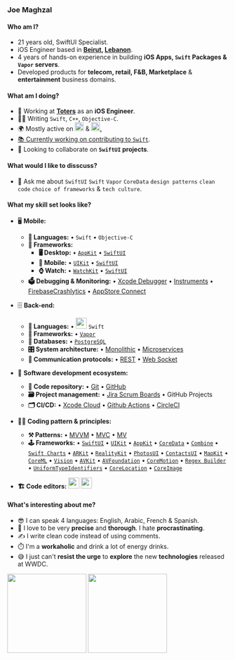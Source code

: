 ### Joe Maghzal

#### Who am I?

- 21 years old, SwiftUI Specialist.
- iOS Engineer based in **[Beirut](https://en.wikipedia.org/wiki/Beirut), [Lebanon](https://en.wikipedia.org/wiki/Lebanon)**. 
- 4 years of hands-on experience in building **iOS Apps, `Swift` Packages & `Vapor` servers**.
- Developed products for **telecom, retail, F&B, Marketplace** & **entertainment** business domains.

#### What am I doing?
- 🏢 Working at **[Toters](https://www.totersapp.com)** as an **iOS Engineer**.
- 👨‍💻 Writing `Swift`, `C++`, `Objective-C`.
- 🌍 Mostly active on <a href="https://stackoverflow.com/users/13278922/timmy"><img src="https://upload.wikimedia.org/wikipedia/commons/thumb/e/ef/Stack_Overflow_icon.svg/768px-Stack_Overflow_icon.svg.png" height=20></a> <!--[StackOverflow](https://stackoverflow.com/users/13278922/timmy)--> & <a href="https://www.linkedin.com/in/joemaghzal/"><img src="https://cdn-icons-png.flaticon.com/512/174/174857.png" height=20>.
- 📚 Currently working on contributing to [`Swift`](https://github.com/apple/swift).
- 👯 Looking to collaborate on **`SwiftUI` projects**.
<!--- 🥰 Building **[Watched It?](https://github.com/TimmysApp/Watched-It)**, **[MediaUI](https://github.com/TimmysApp/MediaUI)**, **[DataStruct](https://github.com/TimmysApp/DataStruct)**, **[NetworkUI](https://github.com/TimmysApp/NetworkUI)**, **[STools](https://github.com/TimmysApp/STools)**, **[CoreMathematics](https://github.com/TimmysApp/CoreMathematics)** & **[ScrollViewStyle](https://github.com/TimmysApp/ScrollViewStyle)** as pet projects. -->

#### What would I like to disscuss? 
- 💬 Ask me about `SwiftUI` `Swift` `Vapor` `CoreData` `design patterns` `clean code` `choice of frameworks` & `tech culture`.

#### What my skill set looks like?
- 🖥 **Mobile:** 
  - **📜 Languages:** • `Swift` • `Objective-C`
  - **🔬 Frameworks:**  
    - **🖥 Desktop:** • [`AppKit`](https://developer.apple.com/documentation/appkit/) • [`SwiftUI`](https://developer.apple.com/xcode/swiftui/)
    - **📱 Mobile:** • [`UIKit`](https://developer.apple.com/documentation/uikit) • [`SwiftUI`](https://developer.apple.com/xcode/swiftui/)
    - **⌚️ Watch:** • [`WatchKit`](https://developer.apple.com/documentation/watchkit) • [`SwiftUI`](https://developer.apple.com/xcode/swiftui/)
  - **🗳 Debugging & Monitoring:** • [Xcode Debugger](https://developer.apple.com/documentation/xcode/stepping-through-code-and-inspecting-variables-to-isolate-bugs) • [Instruments](https://developer.apple.com/forums/tags/instruments) • [FirebaseCrashlytics](https://firebase.google.com/docs/crashlytics) • [AppStore Connect](https://appstoreconnect.apple.com)

- 🗄️ **Back-end:**
  - **📜 Languages:** • <img src="https://cdn-icons-png.flaticon.com/512/5968/5968371.png" height=25> `Swift`
  - **🔭 Frameworks:** • [`Vapor`](https://vapor.codes)
  - **💾 Databases:** • [`PostgreSQL`](https://www.postgresql.org)
  - **🎛 System architecture:** • [Monolithic](https://microservices.io/patterns/monolithic.html) • [Microservices](https://microservices.io/patterns/microservices.html)
  - **🔌 Communication protocols:** • [REST](https://docs.microsoft.com/en-us/azure/architecture/best-practices/api-design) • [Web Socket](https://developer.mozilla.org/en-US/docs/Web/API/WebSockets_API)
    
- 🎡 **Software development ecosystem:**
  - **📁 Code repository:** • [Git](https://git-scm.com/) • [GitHub](https://github.com)
  - **🗃 Project management:** • [Jira Scrum Boards](https://www.atlassian.com/software/jira/features/scrum-boards) • GitHub Projects
  - **🗂 CI/CD:** • [Xcode Cloud](https://github.com/features/actions) • [Github Actions](https://github.com/features/actions) • [CircleCI](https://circleci.com)
    
- 🧙‍♂️ **Coding pattern & principles:**
  - **⚒ Patterns:**  • [MVVM](https://en.wikipedia.org/wiki/Model%E2%80%93view%E2%80%93viewmodel) • [MVC](https://en.wikipedia.org/wiki/Model%E2%80%93view%E2%80%93controller) • [MV](https://developer.apple.com/forums/thread/699003)
  - **🕹 Frameworks:** • [`SwiftUI`](https://developer.apple.com/xcode/swiftui/) • [`UIKit`](https://developer.apple.com/documentation/uikit) • [`AppKit`](https://developer.apple.com/documentation/appkit/) • [`CoreData`](https://developer.apple.com/documentation/uikit) • [`Combine`](https://developer.apple.com/documentation/combine) • [`Swift Charts`](https://developer.apple.com/documentation/charts) • [`ARKit`](https://developer.apple.com/augmented-reality/) • [`RealityKit`](https://developer.apple.com/documentation/realitykit/) • [`PhotosUI`](https://developer.apple.com/documentation/photokit) • [`ContactsUI`](https://developer.apple.com/documentation/contactsui) • [`MapKit`](https://developer.apple.com/documentation/contactsui) • [`CoreML`](https://developer.apple.com/documentation/coreml) • [`Vision`](https://developer.apple.com/documentation/vision) • [`AVKit`](https://developer.apple.com/documentation/avkit) • [`AVFoundation`](https://developer.apple.com/av-foundation/) • [`CoreMotion`](https://developer.apple.com/documentation/coremotion) • [`Regex Builder`](https://developer.apple.com/documentation/regexbuilder) • [`UniformTypeIdentifiers`](https://developer.apple.com/documentation/uniformtypeidentifiers) • [`CoreLocation`](https://developer.apple.com/documentation/corelocation) • [`CoreImage`]( https://developer.apple.com/documentation/coreimage)
 
- **🏗️ Code editors:**
<a href="https://developer.apple.com/xcode/"><img src="https://developer.apple.com/design/human-interface-guidelines/foundations/app-icons/images/app-icon-realistic-materials_2x.png" height=25></a> <a href="https://code.visualstudio.com/"><img src="https://seeklogo.com/images/V/visual-studio-code-logo-449D71944F-seeklogo.com.png" height=25></a>
  
#### What's interesting about me?  
  - 😎 I can speak 4 languages: English, Arabic, French & Spanish.
  - 🧐 I love to be very **precise** and **thorough**. I hate **procrastinating**.
  - ✍️ I write clean code instead of using comments.
  - ⏱️ I'm a **workaholic** and drink a lot of energy drinks.
  - 😅 I just can't **resist the urge** to **explore** the new **technologies** released at WWDC.

<!--Github Stats-->
<p float="left">
<img height="180em" src="https://github-readme-stats.vercel.app/api?username=RelativeJoe" /> 
<img height="180em" src="https://github-readme-stats.vercel.app/api/top-langs/?username=RelativeJoe"/>
</p>
